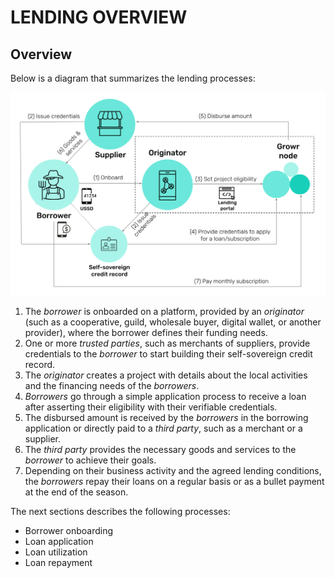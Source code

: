 # LENDING OVERVIEW

## Overview

Below is a diagram that summarizes the lending processes:

![Growr lending process](../images/growr-lending.svg)

1. The _borrower_ is onboarded on a platform, provided by an _originator_ (such as a cooperative, guild, wholesale buyer, digital wallet, or another provider), where the borrower defines their funding needs.
2. One or more _trusted parties_, such as merchants of suppliers, provide credentials to the _borrower_ to start building their self-sovereign credit record.
3. The _originator_ creates a project with details about the local activities and the financing needs of the _borrowers_.
4. _Borrowers_ go through a simple application process to receive a loan after asserting their eligibility with their verifiable credentials.
5. The disbursed amount is received by the _borrowers_ in the borrowing application or directly paid to a _third party_, such as a merchant or a supplier.
6. The _third party_ provides the necessary goods and services to the _borrower_ to achieve their goals.
7. Depending on their business activity and the agreed lending conditions, the _borrowers_ repay their loans on a regular basis or as a bullet payment at the end of the season.

The next sections describes the following processes:

- Borrower onboarding
- Loan application
- Loan utilization
- Loan repayment

<div style="page-break-after: always;"></div>
